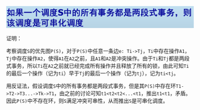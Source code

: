  <img src="HW5.assets/image-20230612154333904.png" alt="image-20230612154333904" style="zoom:67%;" />

证明：

考察调度`S`的优先图`P(S)`，对于`P(S)`中任意一条边`e: Ti->Tj`，`Ti`中存在操作`A1`，`Tj`中存在操作`A2`，使得`A1`在`A2`之前，且`A1`和`A2`是冲突操作。由于`Ti`和`Tj`都是两段式事务，所以`Ti`在`A2`之前就已经完成所有操作并且释放了所有的锁，由此可知`Ti`的最后一个操作（记为`ti`）早于`Tj`的最后一个操作（记为`tj`），记为`ti<tj`。

用反证法，假设调度`S`中的所有事务都是两段式事务，但是其`P(S)`中存在环`T1->T2->T3...->Tk->T1`，由之前的讨论可知`t1<t2<t2<...<t1`，推出`t1<t1`，矛盾。因此`P(S)`中不存在环，则`S`满足冲突可串性，从而推出`S`是可串化调度。

